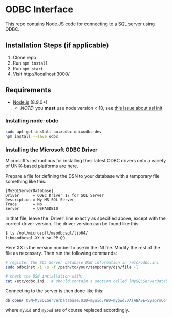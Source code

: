 # ODBC Interface

This repo contains Node.JS code for connecting to a SQL server using ODBC.

## Installation Steps (if applicable)

1. Clone repo
2. Run `npm install`
3. Run `npm start`
4. Visit http://localhost:3000/


## Requirements

* [Node.js](http://nodejs.org/) (8.9.0+)
  * *NOTE:* you **must** use node version < 10, see [this issue about ssl init](https://gist.github.com/shi-yan/dc97d0c89db1b791e03a96d81e9ac29f)

### Installing node-obdc

```bash
sudo apt-get install unixodbc unixodbc-dev
npm install --save odbc
```

### Installing the Microsoft ODBC Driver

Microsoft's instructions for installing their latest ODBC drivers onto a variety of UNIX-based platforms are [here](https://docs.microsoft.com/en-us/sql/connect/odbc/linux-mac/installing-the-microsoft-odbc-driver-for-sql-server).

Prepare a file for defining the DSN to your database with a temporary file something like this:

```
[MySQLServerDatabase]
Driver      = ODBC Driver 17 for SQL Server
Description = My MS SQL Server
Trace       = No
Server      = USPASDB10
```
    
In that file, leave the 'Driver' line exactly as specified above, except with the correct driver version.  The driver version can be found like this:

```bash
$ ls /opt/microsoft/msodbcsql/lib64/
libmsodbcsql-XX.Y.so.PP.QQ
```

Here XX is the version number to use in the INI file.  Modify the rest of the file as necessary.  Then run the following commands:

```bash
# register the SQL Server database DSN information in /etc/odbc.ini
sudo odbcinst -i -s -f /path/to/your/temporary/dsn/file -l

# check the DSN installation with:
cat /etc/odbc.ini   # should contain a section called [MySQLServerDatabase]
```

Connecting to the server is then done like this:

```js
db.open('DSN=MySQLServerDatabase;UID=myuid;PWD=mypwd;DATABASE=SysproCompanyM')
```

where `myuid` and `mypwd` are of course replaced accordingly.
